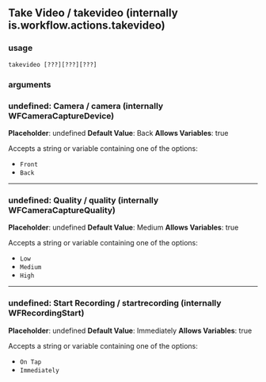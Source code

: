 
## Take Video / takevideo (internally is.workflow.actions.takevideo)

### usage
`takevideo [???][???][???]`

### arguments
### undefined: Camera / camera (internally WFCameraCaptureDevice)
**Placeholder**: undefined
**Default Value**: Back
**Allows Variables**: true


Accepts a string 
or variable
containing one of the options:

- `Front`
- `Back`
---
### undefined: Quality / quality (internally WFCameraCaptureQuality)
**Placeholder**: undefined
**Default Value**: Medium
**Allows Variables**: true


Accepts a string 
or variable
containing one of the options:

- `Low`
- `Medium`
- `High`
---
### undefined: Start Recording / startrecording (internally WFRecordingStart)
**Placeholder**: undefined
**Default Value**: Immediately
**Allows Variables**: true


Accepts a string 
or variable
containing one of the options:

- `On Tap`
- `Immediately`
